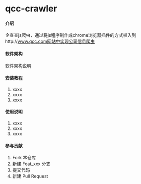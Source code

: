 # qcc-crawler

#### 介绍
企查查js爬虫，通过将js程序制作成chrome浏览器插件的方式植入到http://www.qcc.com网站中实现公司信息爬虫

#### 软件架构
软件架构说明


#### 安装教程

1.  xxxx
2.  xxxx
3.  xxxx

#### 使用说明

1.  xxxx
2.  xxxx
3.  xxxx

#### 参与贡献

1.  Fork 本仓库
2.  新建 Feat_xxx 分支
3.  提交代码
4.  新建 Pull Request
